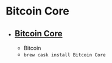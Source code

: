 # Bitcoin Core
- [Bitcoin Core](https://bitcoincore.org/)
  - 
  - Bitcoin
  - `brew cask install Bitcoin Core`

